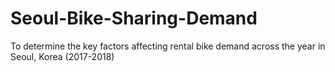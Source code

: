 # Seoul-Bike-Sharing-Demand
To determine the key factors affecting rental bike demand across the year in Seoul, Korea (2017-2018)
